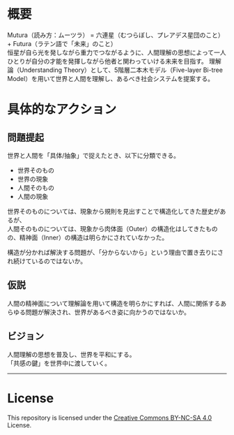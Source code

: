 # 概要

Mutura（読み方：ムーツラ） = 六連星（むつらぼし、プレアデス星団のこと） + Futura（ラテン語で「未来」のこと）  
恒星が自ら光を発しながら重力でつながるように、人間理解の思想によって一人ひとりが自分の才能を発揮しながら他者と関わっていける未来を目指す。
理解論（Understanding Theory）として、5階層二本木モデル（Five-layer Bi-tree Model）を用いて世界と人間を理解し、あるべき社会システムを提案する。

# 具体的なアクション

## 問題提起

世界と人間を「具体/抽象」で捉えたとき、以下に分類できる。

- 世界そのもの
- 世界の現象
- 人間そのもの
- 人間の現象

世界そのものについては、現象から規則を見出すことで構造化してきた歴史があるが、  
人間そのものについては、現象から肉体面（Outer）の構造化はしてきたものの、精神面（Inner）の構造は明らかにされていなかった。

構造が分かれば解決する問題が、「分からないから」という理由で置き去りにされ続けているのではないか。

## 仮説

人間の精神面について理解論を用いて構造を明らかにすれば、人間に関係するあらゆる問題が解決され、世界があるべき姿に向かうのではないか。

## ビジョン

人間理解の思想を普及し、世界を平和にする。  
「共感の鍵」を世界中に渡していく。

----

# License
This repository is licensed under the [Creative Commons BY-NC-SA 4.0](https://creativecommons.org/licenses/by-nc-sa/4.0/) License.





